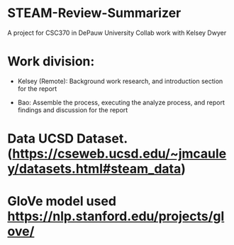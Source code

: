 # STEAM-Review-Summarizer
A project for CSC370 in DePauw University
Collab work with Kelsey Dwyer
# Work division:
- Kelsey (Remote): Background work research, and introduction section for the report

- Bao: Assemble the process, executing the analyze process, and report findings and discussion for the report

# Data UCSD Dataset. (https://cseweb.ucsd.edu/~jmcauley/datasets.html#steam_data)
# GloVe model used https://nlp.stanford.edu/projects/glove/
